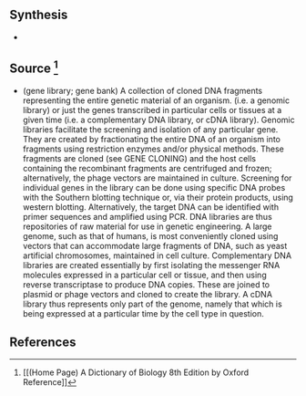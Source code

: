 ## Synthesis
- 
## Source [^1]
- (gene library; gene bank) A collection of cloned DNA fragments representing the entire genetic material of an organism. (i.e. a genomic library) or just the genes transcribed in particular cells or tissues at a given time (i.e. a complementary DNA library, or cDNA library). Genomic libraries facilitate the screening and isolation of any particular gene. They are created by fractionating the entire DNA of an organism into fragments using restriction enzymes and/or physical methods. These fragments are cloned (see GENE CLONING) and the host cells containing the recombinant fragments are centrifuged and frozen; alternatively, the phage vectors are maintained in culture. Screening for individual genes in the library can be done using specific DNA probes with the Southern blotting technique or, via their protein products, using western blotting. Alternatively, the target DNA can be identified with primer sequences and amplified using PCR. DNA libraries are thus repositories of raw material for use in genetic engineering. A large genome, such as that of humans, is most conveniently cloned using vectors that can accommodate large fragments of DNA, such as yeast artificial chromosomes, maintained in cell culture. Complementary DNA libraries are created essentially by first isolating the messenger RNA molecules expressed in a particular cell or tissue, and then using reverse transcriptase to produce DNA copies. These are joined to plasmid or phage vectors and cloned to create the library. A cDNA library thus represents only part of the genome, namely that which is being expressed at a particular time by the cell type in question.
## References

[^1]: [[(Home Page) A Dictionary of Biology 8th Edition by Oxford Reference]]